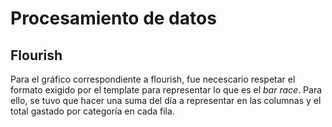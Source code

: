 # Procesamiento de datos

## Flourish

Para el gráfico correspondiente a flourish, fue necescario respetar el formato exigido por el template para representar lo que es el *bar race*. Para ello, se tuvo que hacer una suma del día a representar en las columnas y el total gastado por categoría en cada fila.
